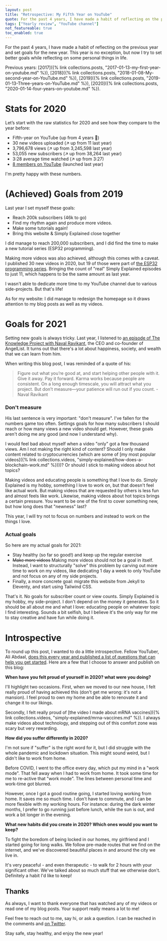 ```yaml
---
layout: post
title: "Retrospective: My Fifth Year on YouTube"
quote: For the past 4 years, I have made a habit of reflecting on the previous year and set goals for the new year. This year is no exception, but now I try to set better goals while reflecting on some personal things in life.
tags: ["Yearly review", "YouTube channel"]
not_featureable: true
toc_enabled: true
---
```


For the past 4 years, I have made a habit of reflecting on the previous year and set goals for the new year. This year is no exception, but now I try to set better goals while reflecting on some personal things in life.

<!--more-->

Previous years: [2017]({% link collections.posts, "2017-01-13-my-first-year-on-youtube.md" %}), [2018]({% link collections.posts, "2018-01-08-My-second-year-on-YouTube.md" %}), [2019]({% link collections.posts, "2019-01-13-Three-years-on-YouTube.md" %}), [2020]({% link collections.posts, "2020-01-14-four-years-on-youtube.md" %}).

# Stats for 2020
Let’s start with the raw statistics for 2020 and see how they compare to the year before:

* Fifth-year on YouTube (up from 4 years 🤪)
* 30 new videos uploaded (↗️ up from 11 last year)
* 3,796,678 views (↗️ up from 3,245,598 last year)
* 53,055 new subscribers (↗️ up from 38,264 last year)
* 3:28 average time watched (↗️ up from 3:27)
* [8 members on YouTube](https://www.youtube.com/channel/UCnxrdFPXJMeHru_b4Q_vTPQ/join) (launched last year)

I'm pretty happy with these numbers.

# (Achieved) Goals from 2019
Last year I set myself these goals:

* Reach 200k subscribers (46k to go)
* Find my rhythm again and produce more videos.
* Make some tutorials again!
* Bring this website & Simply Explained close together

I did manage to reach 200,000 subscribers, and I did find the time to make a new tutorial series (ESP32 programming).

Making more videos was also achieved, although this comes with a caveat. I published 30 new videos in 2020, but 19 of those were part of [the ESP32 programming series](https://www.youtube.com/playlist?list=PLzvRQMJ9HDiQ3OIuBWCEW6yE0S0LUWhGU). Bringing the count of "real" Simply Explained episodes to just 11, which happens to be the same amount as last year.

I wasn't able to dedicate more time to my YouTube channel due to various side-projects. But that's life! 

As for my website: I did manage to redesign the homepage so it draws attention to my blog posts as well as my videos. 

# Goals for 2021
Setting new goals is always tricky. Last year, I listened to [an episode of The Knowledge Project with Naval Ravikant](https://fs.blog/knowledge-project/naval-ravikant/), the CEO and co-founder of AngelList. It turns out that there's a lot about happiness, society, and wealth that we can learn from him.

When writing this blog post, I was reminded of a quote of his:

> Figure out what you’re good at, and start helping other people with it. Give it away. Pay it forward. Karma works because people are consistent. On a long enough timescale, you will attract what you project. But don’t measure—your patience will run out if you count. - Naval Ravikant

### Don't measure
His last sentence is very important: "don't measure". I've fallen for the numbers game too often. Settings goals for how many subscribers I should reach or how many views a new video should get. However, these goals aren't doing me any good (and now I understand why).

I would feel bad about myself when a video "only" got a few thousand views. Am I not making the right kind of content? Should I only make content related to cryptocurrencies (which are some of [my most popular videos]({% link collections.videos, "simply-explained/how-does-a-blockchain-work.md" %})))? Or should I stick to making videos about hot topics?

Making videos and educating people is something that I love to do. Simply Explained is my hobby, something I love to work on, but that doesn't feel like actual work. But making videos that are requested by others is less fun and almost feels like work. Likewise, making videos about hot topics brings a certain pressure. You want to be one of the first to cover something new, but how long does that "newness" last?

This year, I will try not to focus on numbers and instead to work on the things I love.

### Actual goals
So here are my actual goals for 2021:

* Stay healthy (so far so good!) and keep up the regular exercise
* <del>Make more videos</del> Making more videos should not be a goal in itself. Instead, I want to structurally "solve" this problem by carving out more time to work on my videos, like dedicating 1 day a week to only YouTube and not focus on any of my side projects.
* Finally, a more concrete goal: migrate this website from Jekyll to Eleventy, and start using Tailwind CSS.

That's it. No goals for subscriber count or view counts. Simply Explained is my hobby, my side-project. I don't depend on the money it generates. So it should be all about me and what I love: educating people on whatever topic I find interesting. Sounds a bit selfish, but I believe it's the only way for me to stay creative and have fun while doing it.

# Introspective
To round up this post, I wanted to do a little introspective. Fellow YouTuber, Ali Abdaal, [does this every year and published a list of questions that can help you get started](http://email.aliabdaal.com/issues/the-most-important-thing-i-do-each-year-295509). Here are a few that I choose to answer and publish on this blog:

**When have you felt proud of yourself in 2020? what were you doing?**

I'll highlight two occasions. First, when we moved to our new house, I felt really proud of having achieved this (don't get me wrong: it's not a mansion). I feel proud to own my home and be able to renovate it and change it to our likings.

Secondly, I felt really proud of [the video I made about mRNA vaccines]({% link collections.videos, "simply-explained/mrna-vaccines.md" %}). I always make videos about technology, and stepping out of this comfort zone was scary but very rewarding.

**How did you suffer differently in 2020?**

I'm not sure if "suffer" is the right word for it, but I did struggle with the whole pandemic and lockdown situation. This might sound weird, but I didn't like to work from home.

Before COVID, I went to the office every day, which put my mind in a "work mode".  That fell away when I had to work from home. It took some time for me to re-active that "work mode". The lines between personal time and work-time got blurred.

However, once I got a good routine going, I started loving working from home. It saves me so much time. I don't have to commute, and I can be more flexible with my working hours. For instance: during the dark winter months, I prefer to go running just before lunch, while the sun is out, and work a bit longer in the evening.

**What new habits did you create in 2020? Which ones would you want to keep?**

To fight the boredom of being locked in our homes, my girlfriend and I started going for long walks. We follow pre-made routes that we find on the internet, and we've discovered beautiful places in and around the city we live in.

It's very peaceful - and even therapeutic - to walk for 2 hours with your significant other. We've talked about so much stuff that we otherwise don't. Definitely a habit I'd like to keep!

## Thanks
As always, I want to thank everyone that has watched any of my videos or read one of my blog posts. Your support really means a lot to me!

Feel free to reach out to me, say hi, or ask a question. I can be reached in the comments and [on Twitter](https://twitter.com/Savjee/).

Stay safe, stay healthy, and enjoy the new year!
